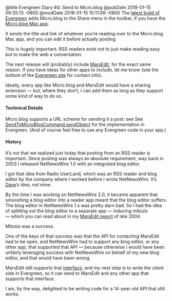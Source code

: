@title Evergreen Diary #4: Send to Micro.blog
@pubDate 2018-01-15 09:35:13 -0800
@modDate 2018-01-15 10:11:09 -0800
The [latest build of Evergreen](https://ranchero.com/evergreen/) adds Micro.blog to the Share menu in the toolbar, if you have the [Micro.blog Mac app](http://help.micro.blog/2017/mac-version/).

It sends the title and link of whatever you’re reading over to the Micro.blog Mac app, and you can edit it before actually posting.

This is *hugely* important. RSS readers exist not to just make reading easy but to make the web a conversation.

The next release will (probably) include [MarsEdit](https://red-sweater.com/marsedit/), for the exact same reason. If you have ideas for other apps to include, let me know (see the bottom of the [Evergreen site](https://ranchero.com/evergreen/) for contact info).

Ideally, every app like Micro.blog and MarsEdit would have a sharing extension — but, where they don’t, I can add them as long as they support some kind of way to do so.

<h4>Technical Details</h4>

Micro.blog supports a URL scheme for sending it a post: see See [SendToMicroBlogCommand.&#8203;sendObject](https://github.com/brentsimmons/Evergreen/blob/151e7140ec8fe6440587c1418806c1ceea256a94/Commands/SendToMicroBlogCommand.swift#L50) for the implementation in Evergreen. (And of course feel free to use any Evergreen code in your app.)

<h4>History</h4>

It’s not that we realized just today that *posting* from an RSS reader is important. Since posting was always an absolute requirement, way back in 2003 I released NetNewsWire 1.0 with an integrated blog editor.

I got that idea from Radio UserLand, which was an RSS reader and blog editor by the company where I worked before I wrote NetNewsWire. It’s [Dave](http://scripting.com/)’s idea, not mine.

By the time I was working on NetNewsWire 2.0, it became apparent that smooshing a blog editor into a reader app meant that the blog editor suffers. The blog editor in NetNewsWire 1.x was pretty darn bad. So I had the idea of splitting out the blog editor to a separate app — inducing mitosis — which you can read about in my [MarsEdit report](http://inessential.com/2004/12/12/marsedit_report) of late 2004.

Mitosis was a success.

One of the keys of that success was that the API for contacting MarsEdit had to be open, and NetNewsWire had to support any blog editor, or any other app, that supported that API — because otherwise I would have been unfairly leveraging success with NetNewsWire on behalf of my new blog editor, and that would have been wrong.

MarsEdit still supports that [interface](http://ranchero.com/netnewswire/developers/externalinterface), and my next step is to write the client side in Evergreen, so it can send to MarsEdit and any other app that supports that interface.

I am, by the way, delighted to be writing code for a 14-year-old API that still works.
